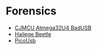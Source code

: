 # Forensics

* [CJMCU Atmega32U4 BadUSB](CJMCU/Summary.md)
* [Hailege Beetle](Beetle/Summary.md)
* [PicoUsb](PicoUsb/Summary.md)